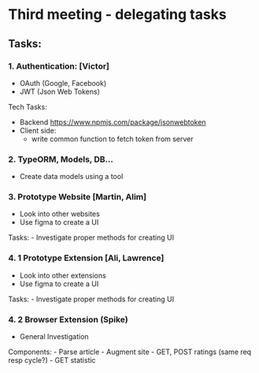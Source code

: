 # Third meeting - delegating tasks

## Tasks:

### 1. Authentication: [Victor]
- OAuth (Google, Facebook)
- JWT (Json Web Tokens)

Tech Tasks:
   - Backend https://www.npmjs.com/package/jsonwebtoken
   - Client side: 
        - write common function to fetch token from server

### 2. TypeORM, Models, DB... 
- Create data models using a tool


### 3. Prototype Website [Martin, Alim]
- Look into other websites
- Use figma to create a UI

Tasks:
    - Investigate proper methods for creating UI 

### 4. 1 Prototype Extension [Ali, Lawrence]
- Look into other extensions
- Use figma to create a UI

Tasks:
    - Investigate proper methods for creating UI 
    

### 4. 2 Browser Extension (Spike)
- General Investigation

Components:
    - Parse article
    - Augment site
    - GET, POST ratings (same req resp cycle?)
    - GET statistic
